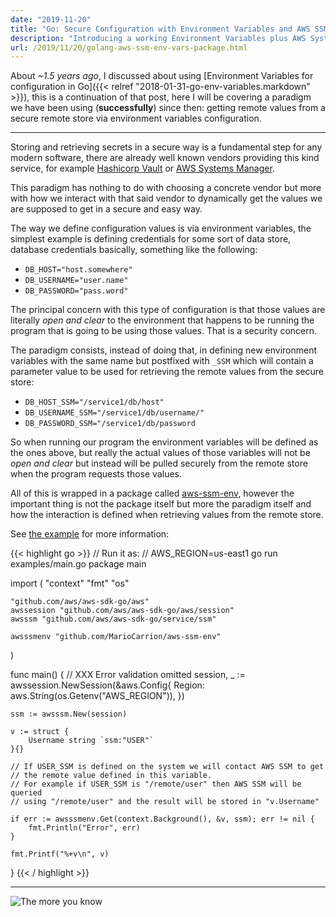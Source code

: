```yaml
---
date: "2019-11-20"
title: "Go: Secure Configuration with Environment Variables and AWS SSM"
description: "Introducing a working Environment Variables plus AWS Systems Manager"
url: /2019/11/20/golang-aws-ssm-env-vars-package.html
---
```


About _~1.5 years ago_, I discussed about using [Environment Variables for configuration in Go]({{< relref "2018-01-31-go-env-variables.markdown" >}}), this is a continuation of that post, here I will be covering a paradigm we have been using (**successfully**) since then: getting remote values from a secure remote store via environment variables configuration.

----

Storing and retrieving secrets in a secure way is a fundamental step for any modern software, there are already well known vendors providing this kind service, for example [Hashicorp Vault](https://www.vaultproject.io/) or [AWS Systems Manager](https://aws.amazon.com/systems-manager/).

This paradigm has nothing to do with choosing a concrete vendor but more with how we interact with that said vendor to dynamically get the values we are supposed to get in a secure and easy way.

The way we define configuration values is via environment variables, the simplest example is defining credentials for some sort of data store, database credentials basically, something like the following:

* `DB_HOST="host.somewhere"`
* `DB_USERNAME="user.name"`
* `DB_PASSWORD="pass.word"`

The principal concern with this type of configuration is that those values are literally _open and clear_ to the environment that happens to be running the program that is going to be using those values. That is a security concern.

The paradigm consists, instead of doing that, in defining new environment variables with the same name but postfixed with `_SSM` which will contain a parameter value to be used for retrieving the remote values from the secure store:

* `DB_HOST_SSM="/service1/db/host"`
* `DB_USERNAME_SSM="/service1/db/username/"`
* `DB_PASSWORD_SSM="/service1/db/password`

So when running our program the environment variables will be defined as the ones above, but really the actual values of those variables will not be _open and clear_ but instead will be pulled securely from the remote store when the program requests those values.

All of this is wrapped in a package called [aws-ssm-env](https://github.com/MarioCarrion/aws-ssm-env), however the important thing is not the package itself but more the paradigm itself and how the interaction is defined when retrieving values from the remote store.

See [the example](https://github.com/MarioCarrion/aws-ssm-env/blob/master/examples/main.go) for more information:

{{< highlight go >}}
// Run it as:
// AWS_REGION=us-east1 go run examples/main.go
package main

import (
	"context"
	"fmt"
	"os"

	"github.com/aws/aws-sdk-go/aws"
	awssession "github.com/aws/aws-sdk-go/aws/session"
	awsssm "github.com/aws/aws-sdk-go/service/ssm"

	awsssmenv "github.com/MarioCarrion/aws-ssm-env"
)

func main() {
	// XXX Error validation omitted
	session, _ := awssession.NewSession(&aws.Config{
		Region: aws.String(os.Getenv("AWS_REGION")),
	})

	ssm := awsssm.New(session)

	v := struct {
		Username string `ssm:"USER"`
	}{}

	// If USER_SSM is defined on the system we will contact AWS SSM to get
	// the remote value defined in this variable.
	// For example if USER_SSM is "/remote/user" then AWS SSM will be queried
	// using "/remote/user" and the result will be stored in "v.Username"

	if err := awsssmenv.Get(context.Background(), &v, ssm); err != nil {
		fmt.Println("Error", err)
	}

	fmt.Printf("%+v\n", v)
}
{{< / highlight >}}

---

![The more you know](https://media.giphy.com/media/83QtfwKWdmSEo/giphy.gif "The more you know")
